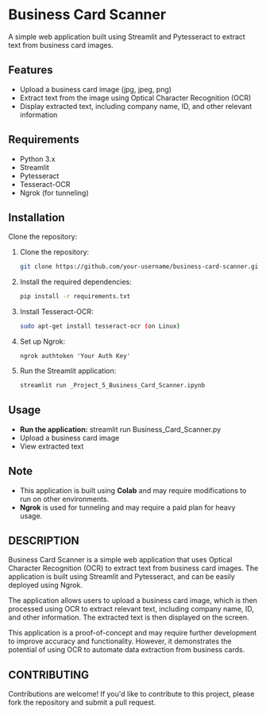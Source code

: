 # Business Card Scanner
A simple web application built using Streamlit and Pytesseract to extract text from business card images.

## Features

- Upload a business card image (jpg, jpeg, png)
- Extract text from the image using Optical Character Recognition (OCR)
- Display extracted text, including company name, ID, and other relevant information

## Requirements
- Python 3.x
- Streamlit
- Pytesseract
- Tesseract-OCR
- Ngrok (for tunneling)

## Installation
Clone the repository: 

 
 
1. Clone the repository:
    ```bash
    git clone https://github.com/your-username/business-card-scanner.git
    ```

2. Install the required dependencies:
    ```bash
    pip install -r requirements.txt
    ```
3. Install Tesseract-OCR:
    ```bash
    sudo apt-get install tesseract-ocr (on Linux)
    ```
4. Set up Ngrok:
    ```
    ngrok authtoken 'Your Auth Key'
    ```
5. Run the Streamlit application:
    ```bash
    streamlit run _Project_5_Business_Card_Scanner.ipynb
    ```
## Usage
- **Run the application:** streamlit run Business_Card_Scanner.py
- Upload a business card image
- View extracted text
## Note
- This application is built using **Colab** and may require modifications to run on other environments.
- **Ngrok** is used for tunneling and may require a paid plan for heavy usage.

## DESCRIPTION

Business Card Scanner is a simple web application that uses Optical Character Recognition (OCR) to extract text from business card images. The application is built using Streamlit and Pytesseract, and can be easily deployed using Ngrok.

The application allows users to upload a business card image, which is then processed using OCR to extract relevant text, including company name, ID, and other information. The extracted text is then displayed on the screen.

This application is a proof-of-concept and may require further development to improve accuracy and functionality. However, it demonstrates the potential of using OCR to automate data extraction from business cards.

## CONTRIBUTING
Contributions are welcome! If you'd like to contribute to this project, please fork the repository and submit a pull request.
